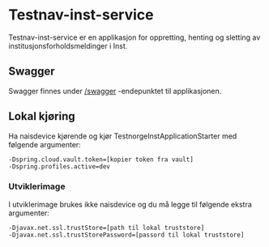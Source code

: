 # Testnav-inst-service
Testnav-inst-service er en applikasjon for oppretting, henting og sletting av institusjonsforholdsmeldinger i Inst.

## Swagger
Swagger finnes under [/swagger](https://testnav-inst-service.dev.intern.nav.no/swagger) -endepunktet til applikasjonen.

## Lokal kjøring
Ha naisdevice kjørende og kjør TestnorgeInstApplicationStarter med følgende argumenter:
```
-Dspring.cloud.vault.token=[kopier token fra vault]
-Dspring.profiles.active=dev
```

### Utviklerimage
I utviklerimage brukes ikke naisdevice og du må legge til følgende ekstra argumenter:
```
-Djavax.net.ssl.trustStore=[path til lokal truststore]
-Djavax.net.ssl.trustStorePassword=[passord til lokal truststore]
```
 